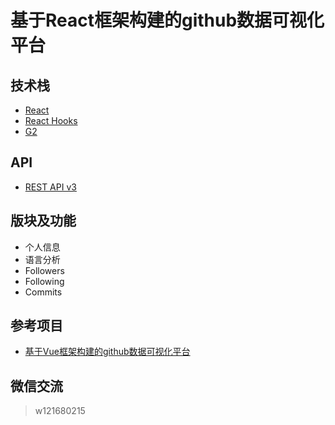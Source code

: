 # 基于React框架构建的github数据可视化平台

## 技术栈
* [React](https://www.reactjs.org/)
* [React Hooks](https://reactjs.org/docs/hooks-intro.html)
* [G2](https://antv-g2.gitee.io/zh)


## API
* [REST API v3](https://developer.github.com/v3/)
<!-- * [octokit](https://github.com/octokit/core.js) -->


## 版块及功能

* 个人信息
* 语言分析
* Followers
* Following
* Commits
<!-- * 全屏功能（[react-use](https://github.com/streamich/react-use)）
* 首页视差（[parallax.js](https://github.com/wagerfield/parallax)） -->




## 参考项目
* [基于Vue框架构建的github数据可视化平台](https://github.com/HongqingCao/GitDataV)

## 微信交流
> w121680215


